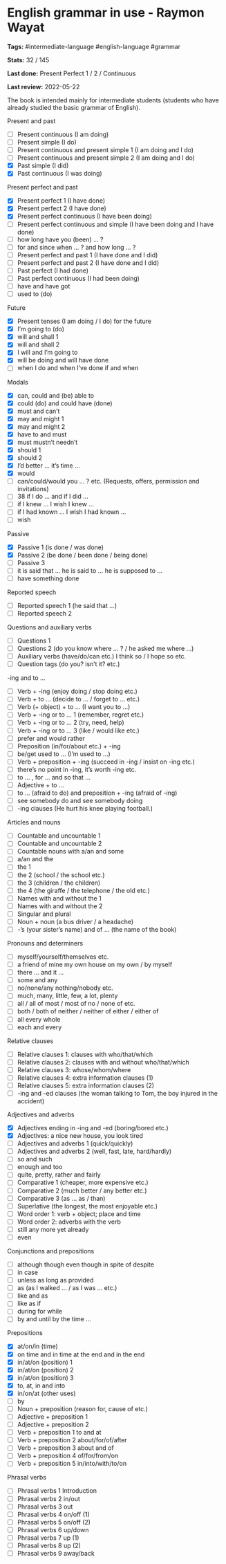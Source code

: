 # English grammar in use - Raymon Wayat

**Tags:** #intermediate-language #english-language #grammar

**Stats:** 32 / 145

**Last done:** Present Perfect 1 / 2 / Continuous

**Last review:** 2022-05-22

The book is intended mainly for intermediate students (students who have already studied the basic grammar of English). 

Present and past
- [ ] Present continuous (I am doing)
- [ ] Present simple (I do)
- [ ] Present continuous and present simple 1 (I am doing and I do)
- [ ] Present continuous and present simple 2 (I am doing and I do)
- [x] Past simple (I did)
- [x] Past continuous (I was doing)

Present perfect and past
- [x] Present perfect 1 (I have done)
- [x] Present perfect 2 (I have done)
- [x] Present perfect continuous (I have been doing)
- [ ] Present perfect continuous and simple (I have been doing and I have done)
- [ ] how long have you (been) … ?
- [ ] for and since when … ? and how long … ?
- [ ] Present perfect and past 1 (I have done and I did) 
- [ ] Present perfect and past 2 (I have done and I did) 
- [ ] Past perfect (I had done)
- [ ] Past perfect continuous (I had been doing)
- [ ] have and have got
- [ ] used to (do)

Future
- [x] Present tenses (I am doing / I do) for the future
- [x] I’m going to (do)
- [x] will and shall 1
- [x] will and shall 2
- [x] I will and I’m going to
- [x] will be doing and will have done
- [ ] when I do and when I’ve done if and when

Modals
- [x] can, could and (be) able to
- [x] could (do) and could have (done)
- [x] must and can’t
- [x] may and might 1
- [x] may and might 2
- [x] have to and must
- [x] must mustn’t needn’t
- [x] should 1
- [x] should 2
- [x] I’d better … it’s time …
- [x] would
- [ ] can/could/would you … ? etc. (Requests, offers, permission and invitations)
- [ ] 38 if I do … and if I did …
- [ ] if I knew … I wish I knew …
- [ ] if I had known … I wish I had known …
- [ ] wish

Passive
- [x] Passive 1 (is done / was done)
- [x] Passive 2 (be done / been done / being done)
- [ ] Passive 3
- [ ] it is said that … he is said to … he is supposed to …
- [ ] have something done

Reported speech
- [ ] Reported speech 1 (he said that …)
- [ ] Reported speech 2

Questions and auxiliary verbs
- [ ] Questions 1
- [ ] Questions 2 (do you know where … ? / he asked me where …)
- [ ] Auxiliary verbs (have/do/can etc.) I think so / I hope so etc.
- [ ] Question tags (do you? isn’t it? etc.)

-ing and to …
- [ ] Verb + -ing (enjoy doing / stop doing etc.)
- [ ] Verb + to … (decide to … / forget to … etc.)
- [ ] Verb (+ object) + to … (I want you to …)
- [ ] Verb + -ing or to … 1 (remember, regret etc.)
- [ ] Verb + -ing or to … 2 (try, need, help)
- [ ] Verb + -ing or to … 3 (like / would like etc.)
- [ ] prefer and would rather
- [ ] Preposition (in/for/about etc.) + -ing
- [ ] be/get used to … (I’m used to …)
- [ ] Verb + preposition + -ing (succeed in -ing / insist on -ing etc.)
- [ ] there’s no point in -ing, it’s worth -ing etc.
- [ ] to … , for … and so that …
- [ ] Adjective + to …
- [ ] to … (afraid to do) and preposition + -ing (afraid of -ing)
- [ ] see somebody do and see somebody doing
- [ ] -ing clauses (He hurt his knee playing football.)

Articles and nouns
- [ ] Countable and uncountable 1
- [ ] Countable and uncountable 2
- [ ] Countable nouns with a/an and some
- [ ] a/an and the
- [ ] the 1
- [ ] the 2 (school / the school etc.)
- [ ] the 3 (children / the children)
- [ ] the 4 (the giraffe / the telephone / the old etc.)
- [ ] Names with and without the 1
- [ ] Names with and without the 2
- [ ] Singular and plural
- [ ] Noun + noun (a bus driver / a headache)
- [ ] -’s (your sister’s name) and of … (the name of the book)

Pronouns and determiners
- [ ] myself/yourself/themselves etc.
- [ ] a friend of mine my own house on my own / by myself
- [ ] there … and it …
- [ ] some and any
- [ ] no/none/any nothing/nobody etc.
- [ ] much, many, little, few, a lot, plenty
- [ ] all / all of most / most of no / none of etc.
- [ ] both / both of neither / neither of either / either of
- [ ] all every whole
- [ ] each and every

Relative clauses
- [ ] Relative clauses 1: clauses with who/that/which
- [ ] Relative clauses 2: clauses with and without who/that/which
- [ ] Relative clauses 3: whose/whom/where
- [ ] Relative clauses 4: extra information clauses (1)
- [ ] Relative clauses 5: extra information clauses (2)
- [ ] -ing and -ed clauses (the woman talking to Tom, the boy injured in the accident)

Adjectives and adverbs
- [x] Adjectives ending in -ing and -ed (boring/bored etc.)
- [x] Adjectives: a nice new house, you look tired
- [ ] Adjectives and adverbs 1 (quick/quickly)
- [ ] Adjectives and adverbs 2 (well, fast, late, hard/hardly)
- [ ] so and such
- [ ] enough and too
- [ ] quite, pretty, rather and fairly
- [ ] Comparative 1 (cheaper, more expensive etc.)
- [ ] Comparative 2 (much better / any better etc.)
- [ ] Comparative 3 (as … as / than)
- [ ] Superlative (the longest, the most enjoyable etc.)
- [ ] Word order 1: verb + object; place and time
- [ ] Word order 2: adverbs with the verb
- [ ] still any more yet already
- [ ] even

Conjunctions and prepositions
- [ ] although though even though in spite of despite
- [ ] in case
- [ ] unless as long as provided
- [ ] as (as I walked … / as I was … etc.)
- [ ] like and as
- [ ] like as if
- [ ] during for while
- [ ] by and until by the time …

Prepositions
- [x] at/on/in (time)
- [x] on time and in time at the end and in the end
- [x] in/at/on (position) 1
- [x] in/at/on (position) 2
- [x] in/at/on (position) 3
- [x] to, at, in and into
- [x] in/on/at (other uses)
- [ ] by
- [ ] Noun + preposition (reason for, cause of etc.)
- [ ] Adjective + preposition 1
- [ ] Adjective + preposition 2
- [ ] Verb + preposition 1 to and at
- [ ] Verb + preposition 2 about/for/of/after
- [ ] Verb + preposition 3 about and of
- [ ] Verb + preposition 4 of/for/from/on
- [ ] Verb + preposition 5 in/into/with/to/on

Phrasal verbs
- [ ] Phrasal verbs 1 Introduction
- [ ] Phrasal verbs 2 in/out
- [ ] Phrasal verbs 3 out
- [ ] Phrasal verbs 4 on/off (1)
- [ ] Phrasal verbs 5 on/off (2)
- [ ] Phrasal verbs 6 up/down
- [ ] Phrasal verbs 7 up (1)
- [ ] Phrasal verbs 8 up (2)
- [ ] Phrasal verbs 9 away/back